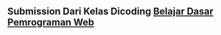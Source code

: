 <h2>Submission Dari Kelas Dicoding <a href="https://www.dicoding.com/academies/123">Belajar Dasar Pemrograman Web</a></h2>
